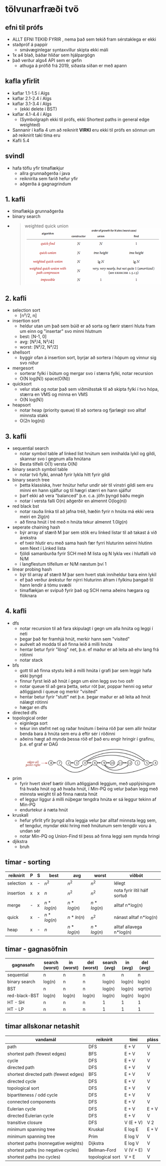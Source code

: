 # tölvunarfræði tvö

## efni til prófs
- ALLT EFNI TEKIÐ FYRIR , nema það sem tekið fram sérstaklega er ekki
- staðpróf á pappír
  - smávæginlegar syntaxvillur skipta ekki máli
- 1x a4 blað, báðar hliðar sem hjálpargögn
- það verður algs4 API sem er gefin
  - athuga á prófið frá 2019, síðasta síðan er með apann

## kafla yfirlit
* kaflar 1.1-1.5 í Algs
* kaflar 2.1-2.4 í Algs
* kaflar 3.1-3.4 í Algs 
  * (ekki delete í BST)
* kaflar 4.1-4.4 í Algs
  *  (Symbolgraph ekki til prófs, ekki Shortest paths in general edge weighted)
* Sannanir í kafla 4 um að reiknirit **VIRKI** eru ekki til prófs en sönnun um að reiknirit taki tíma eru
* Kafli 5.4

## svindl
* hafa töflu yfir tímaflækjur
  * allra grunnaðgerða í java
  * reiknirita sem farið hefur yfir 
  * aðgerða á gagnagrindum

## 1. kafli
- tímaflækja grunnaðgerða
- binary search
- >weighted quick union   
![UF performance](/markdown/imgs/uf-performance.png)

## 2. kafli
- selection sort
  - [n²/2, n]
- insertion sort
  - heldur utan um það sem búið er að sorta og færir stærri hluta fram um einn og "insertar" svo minni hlutnum
  - best: [N-1, 0]
  - avg: [N²/4, N²/4] 
  - worst: [N²/2, N²/2]
- shellsort
  - byggir ofan á insertion sort, byrjar að sortera í hópum og vinnur sig svo niður
- mergesort
  - sorterar fylki í bútum og mergar svo í stærra fylki, notar recursion
  - O(N log(N)) space(O(N))
- quicksort
  - velur stak og notar það sem viðmiðsstak til að skipta fylki í tvo hópa, stærra en VMS og minna en VMS
  - O(N log(N))
- heapsort
  - notar heap (priority queue) til að sortera og fjarlægir svo alltaf minnsta stakk
  - O(2n log(n))

## 3. kafli
- sequential search
  - notar symbol table af linked list hnútum sem innihalda lykil og gildi, skannar svo í gegnum alla hnútana
  - Besta tilfelli O(1) versta O(N)
- binary search symbol table
  - notar tvö fylki, annað fyrir lykla hitt fyrir gildi
- binary search tree
  - þetta klassíska, hver hnútur hefur undir sér til vinstri gildi sem eru minni en hann sjálfur og til hægri stærri en hann sjálfur
  - þarf ekki að vera "balanced" þ.e. c.a. jöfn þyngd báðu megin
  - notar í versta falli O(n) aðgerðir en almennt O(log(n))
- red black bst
  - notar rauða linka til að jafna tréð, hæðin fyrir n hnúta má ekki vera meiri en $2lg(n)$
  - að finna hnút í tré með n hnúta tekur almennt $1.0lg(n)$ 
- seperate chaining hash
  - býr array af stærð M þar sem stök eru linked listar til að takast á við árekstra
  - ef tveir hlutir eru með sama hash fær fyrri hluturinn seinni hlutinn sem Next í Linked lista
  - fjöldi samanburða fyrir SCH með M lista og N lykla vex í hlutfalli við N/M
  - í langflestum tilfellum er N/M næstum því 1
- linear probing hash
  - býr til array af stærð M þar sem hvert stak inniheldur bara einn lykil
  - ef það verður árekstur fer nýrri hluturinn áfram í fylkinu þangað til hann lendir á tómu svæði
  - tímaflækjan er svipuð fyrir það og SCH nema aðeins hægara og flóknara

## 4. kafli
- dfs
  - notar recursion til að fara skipulagt í gegn um alla hnúta og leggi í neti
  - þegar það fer framhjá hnút, merkir hann sem "visited"
  - auðvelt að modda til að finna leið á milli hnúta
  - hentar betur fyrir "löng" net, þ.e. ef maður er að leita að ehv lang frá rótinni
  - notar stack
- bfs
  - gott til að finna stystu leið á milli hnúta í grafi þar sem leggir hafa ekki þyngd
  - finnur fyrst leið að hnút í gegn um einn legg svo tvo osfr
  - notar queue til að gera þetta, setur rót þar, poppar henni og setur aðliggjandi í queue og merkir "visited" 
  - hentar betur fyrir "stutt" net þ.e. þegar maður er að leita að hnút nálægt rótinni
  - hægar en dfs
- directed dfs
- topological order
  - eiginlega sort
  - tekur inn stefnt net og raðar hnútum í beina röð þar sem allir hnútar benda bara á hnúta sem eru á eftir sér í röðinni
  - aðeins hægt að mynda þessa röð ef það eru engir hringir í grafinu, þ.e. ef graf er DAG
   ![topological sort](/markdown/imgs/topological.png)
- prim
  - fyrir hvert skref bætir öllum aðliggjandi leggjum, með upplýsingum frá hvaða hnút og að hvaða hnút, í Min-PQ og velur þaðan legg með minnsta weight til að finna næsta hnút
  - ef leggur liggur á milli núþegar tengdra hnúta er sá leggur tekinn af Min-PQ
  - endurtekur á næta hnút
- kruskall
  - hefur yfirlit yfir þyngd allra leggja velur þar alltaf minnsta legg sem, ef tengdur, myndar ekki hring með hnútunum sem tengdir voru á undan sér
  - notar Min-PQ og Union-Find til þess að finna leggi sem mynda hringi
- djikstra
  - bruh

## tímar - sorting
| reiknirit | P   | S   | best       | avg        | worst      | viðbót                       |
| --------- | --- | --- | ---------- | ---------- | ---------- | ---------------------------- |
| selection | x   | -   | $n^2$      | $n^2$      | $n^2$      | lélegt                       |
| insertion | x   | x   | $n$        | $n^2$      | $n^2$      | nota fyrir lítil hálf sortuð |
| merge     | -   | x   | $n*log(n)$ | $n*log(n)$ | $n*log(n)$ | alltaf n*log(n)              |
| quick     | x   | -   | $n*log(n)$ | $n*ln(n)$  | $n^2$      | nánast alltaf n*log(n)       |
| heap      | x   | -   | $n$        | $n*log(n)$ | $n*log(n)$ | alltaf allavega n*log(n)     |

## tímar - gagnasöfnin
| gagnasafn     | search<br/>(worst) | in<br/>(worst) | del<br/>(worst) | search<br/>(avg) | in<br/>(avg) | del<br/>(avg) |
| ------------- | -------------- | ---------- | ----------- | ------------ | -------- | --------- |
| sequential    | n              | n          | n           | n            | n        | n         |
| binary search | log(n)         | n          | n           | log(n)       | log(n)   | log(n)    |
| BST           | n              | n          | n           | log(n)       | log(n)   | sqrt(n)   |
| red-black-BST | log(n)         | log(n)     | log(n)      | log(n)       | log(n)   | log(n)    |
| HT - SH       | n              | n          | n           | 1            | 1        | 1         |
| HT - LP       | n              | n          | n           | 1            | 1        | 1         |

## tímar allskonar netashit
| vandamál                              | reiknirit        | tími      | pláss |
| ------------------------------------- | ---------------- | --------- | ----- |
| path                                  | DFS              | E + V     | V     |
| shortest path (fewest edges)          | BFS              | E + V     | V     |
| cycle                                 | DFS              | E + V     | V     |
| directed path                         | DFS              | E + V     | V     |
| shortest directed path (fewest edges) | BFS              | E + V     | V     |
| directed cycle                        | DFS              | E + V     | V     |
| topological sort                      | DFS              | E + V     | V     |
| bipartiteness / odd cycle             | DFS              | E + V     | V     |
| connected components                  | DFS              | E + V     | V     |
| Eulerian cycle                        | DFS              | E + V     | E + V |
| directed Eulerian cycle               | DFS              | E + V     | V     |
| transitive closure                    | DFS              | V (E + V) | V 2   |
| minimum spanning tree                 | Kruskal          | E log E   | E + V |
| minimum spanning tree                 | Prim             | E log V   | V     |
| shortest paths (nonnegative weights)  | Dijkstra         | E log V   | V     |
| shortest paths (no negative cycles)   | Bellman–Ford     | V (V + E) | V     |
| shortest paths (no cycles)            | topological sort | V + E     | V     |
